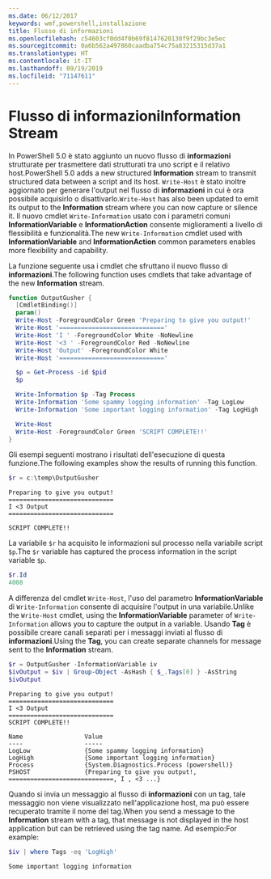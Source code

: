 ```yaml
---
ms.date: 06/12/2017
keywords: wmf,powershell,installazione
title: Flusso di informazioni
ms.openlocfilehash: c54603cf0dd4f0b69f8147620130f9f29bc3e5ec
ms.sourcegitcommit: 0a6b562a497860caadba754c75a83215315d37a1
ms.translationtype: HT
ms.contentlocale: it-IT
ms.lasthandoff: 09/19/2019
ms.locfileid: "71147611"
---
```

# <a name="information-stream"></a><span data-ttu-id="d1eee-103">Flusso di informazioni</span><span class="sxs-lookup"><span data-stu-id="d1eee-103">Information Stream</span></span>

<span data-ttu-id="d1eee-104">In PowerShell 5.0 è stato aggiunto un nuovo flusso di **informazioni** strutturate per trasmettere dati strutturati tra uno script e il relativo host.</span><span class="sxs-lookup"><span data-stu-id="d1eee-104">PowerShell 5.0 adds a new structured **Information** stream to transmit structured data between a script and its host.</span></span> <span data-ttu-id="d1eee-105">`Write-Host` è stato inoltre aggiornato per generare l'output nel flusso di **informazioni** in cui è ora possibile acquisirlo o disattivarlo.</span><span class="sxs-lookup"><span data-stu-id="d1eee-105">`Write-Host` has also been updated to emit its output to the **Information** stream where you can now capture or silence it.</span></span> <span data-ttu-id="d1eee-106">Il nuovo cmdlet `Write-Information` usato con i parametri comuni **InformationVariable** e **InformationAction** consente miglioramenti a livello di flessibilità e funzionalità.</span><span class="sxs-lookup"><span data-stu-id="d1eee-106">The new `Write-Information` cmdlet used with **InformationVariable** and **InformationAction** common parameters enables more flexibility and capability.</span></span>

<span data-ttu-id="d1eee-107">La funzione seguente usa i cmdlet che sfruttano il nuovo flusso di **informazioni**.</span><span class="sxs-lookup"><span data-stu-id="d1eee-107">The following function uses cmdlets that take advantage of the new **Information** stream.</span></span>

```powershell
function OutputGusher {
  [CmdletBinding()]
  param()
  Write-Host -ForegroundColor Green 'Preparing to give you output!'
  Write-Host '============================='
  Write-Host 'I ' -ForegroundColor White -NoNewline
  Write-Host '<3 ' -ForegroundColor Red -NoNewline
  Write-Host 'Output' -ForegroundColor White
  Write-Host '============================='

  $p = Get-Process -id $pid
  $p

  Write-Information $p -Tag Process
  Write-Information 'Some spammy logging information' -Tag LogLow
  Write-Information 'Some important logging information' -Tag LogHigh

  Write-Host
  Write-Host -ForegroundColor Green 'SCRIPT COMPLETE!!'
}
```

<span data-ttu-id="d1eee-108">Gli esempi seguenti mostrano i risultati dell'esecuzione di questa funzione.</span><span class="sxs-lookup"><span data-stu-id="d1eee-108">The following examples show the results of running this function.</span></span>

```powershell
$r = c:\temp\OutputGusher
```

```Output
Preparing to give you output!
=============================
I <3 Output
=============================

SCRIPT COMPLETE!!
```

<span data-ttu-id="d1eee-109">La variabile `$r` ha acquisito le informazioni sul processo nella variabile script `$p`.</span><span class="sxs-lookup"><span data-stu-id="d1eee-109">The `$r` variable has captured the process information in the script variable `$p`.</span></span>

```powershell
$r.Id
4008
```

<span data-ttu-id="d1eee-110">A differenza del cmdlet `Write-Host`, l'uso del parametro **InformationVariable** di `Write-Information` consente di acquisire l'output in una variabile.</span><span class="sxs-lookup"><span data-stu-id="d1eee-110">Unlike the `Write-Host` cmdlet, using the **InformationVariable** parameter of `Write-Information` allows you to capture the output in a variable.</span></span> <span data-ttu-id="d1eee-111">Usando **Tag** è possibile creare canali separati per i messaggi inviati al flusso di **informazioni**.</span><span class="sxs-lookup"><span data-stu-id="d1eee-111">Using the **Tag**, you can create separate channels for message sent to the **Information** stream.</span></span>

```powershell
$r = OutputGusher -InformationVariable iv
$ivOutput = $iv | Group-Object -AsHash { $_.Tags[0] } -AsString
$ivOutput
```

```Output
Preparing to give you output!
=============================
I <3 Output
=============================
SCRIPT COMPLETE!!

Name                 Value
----                 -----
LogLow               {Some spammy logging information}
LogHigh              {Some important logging information}
Process              {System.Diagnostics.Process (powershell)}
PSHOST               {Preparing to give you output!, =============================, I , <3 ...}
```

<span data-ttu-id="d1eee-112">Quando si invia un messaggio al flusso di **informazioni** con un tag, tale messaggio non viene visualizzato nell'applicazione host, ma può essere recuperato tramite il nome del tag.</span><span class="sxs-lookup"><span data-stu-id="d1eee-112">When you send a message to the **Information** stream with a tag, that message is not displayed in the host application but can be retrieved using the tag name.</span></span> <span data-ttu-id="d1eee-113">Ad esempio:</span><span class="sxs-lookup"><span data-stu-id="d1eee-113">For example:</span></span>

```powershell
$iv | where Tags -eq 'LogHigh'
```

```Output
Some important logging information
```